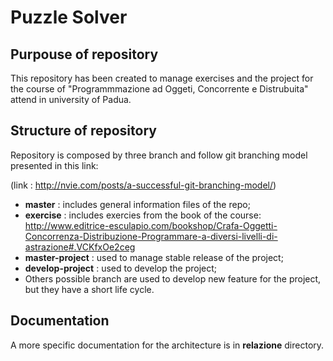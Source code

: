 # Puzzle Solver

## Purpouse of repository

This repository has been created to manage exercises and the project for the course of "Programmmazione ad Oggeti, Concorrente e Distrubuita" attend in university of Padua.

## Structure of repository

Repository is composed by three branch and follow git branching model presented in this link: 

(link : http://nvie.com/posts/a-successful-git-branching-model/)
 
-  **master** : includes general information files of the repo;
-  **exercise** : includes exercies from the book of the course: http://www.editrice-esculapio.com/bookshop/Crafa-Oggetti-Concorrenza-Distribuzione-Programmare-a-diversi-livelli-di-astrazione#.VCKfxOe2ceg
-  **master-project** : used to manage stable release of the project;
-  **develop-project** : used to develop the project;
-  Others possible branch are used to develop new feature for the project, but they have a short life cycle.

## Documentation

A more specific documentation for the architecture is in **relazione** directory.
